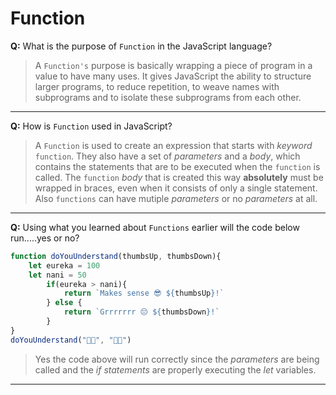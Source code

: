 # Function

**Q:** What is the purpose of `Function` in the JavaScript language?  

> A `Function's` purpose is basically wrapping a piece of program in a value to have many uses. It gives JavaScript the ability to structure larger programs, to reduce repetition, to weave names with subprograms and to isolate these subprograms from each other.

---

**Q:** How is `Function` used in JavaScript? 

> A `Function` is used to create an expression that starts with *keyword* `function`. They also have a set of *parameters* and a *body*, which contains the statements that are to be executed when the `function` is called. The `function` *body* that is created this way **absolutely** must be wrapped in braces, even when it consists of only a single statement. Also `functions` can have mutiple *parameters* or no *parameters* at all.

---

**Q:** Using what you learned about `Functions` earlier will the code below run.....yes or no? 

```js
function doYouUnderstand(thumbsUp, thumbsDown){
    let eureka = 100
    let nani = 50
        if(eureka > nani){
            return `Makes sense 😎 ${thumbsUp}!`
        } else {
            return `Grrrrrrr 😔 ${thumbsDown}!` 
        } 
}
doYouUnderstand("👍🏾", "👎🏾")
```
> Yes the code above will run correctly since the *parameters* are being called and the *if statements* are properly executing the *let* variables.  

---